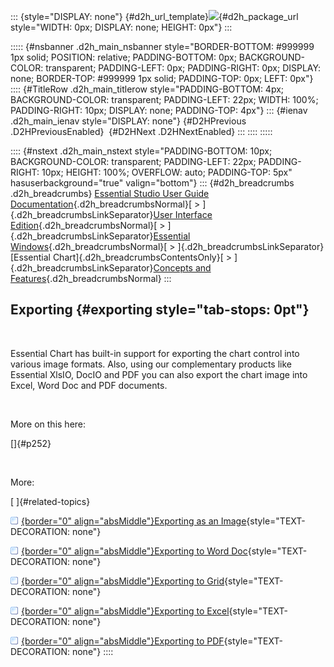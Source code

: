 ::: {style="DISPLAY: none"}
[](ms-xhelp:///?Id=d2h_url_template){#d2h_url_template}![](!package_url!){#d2h_package_url style="WIDTH: 0px; DISPLAY: none; HEIGHT: 0px"}
:::

::::: {#nsbanner .d2h_main_nsbanner style="BORDER-BOTTOM: #999999 1px solid; POSITION: relative; PADDING-BOTTOM: 0px; BACKGROUND-COLOR: transparent; PADDING-LEFT: 0px; PADDING-RIGHT: 0px; DISPLAY: none; BORDER-TOP: #999999 1px solid; PADDING-TOP: 0px; LEFT: 0px"}
:::: {#TitleRow .d2h_main_titlerow style="PADDING-BOTTOM: 4px; BACKGROUND-COLOR: transparent; PADDING-LEFT: 22px; WIDTH: 100%; PADDING-RIGHT: 10px; DISPLAY: none; PADDING-TOP: 4px"}
::: {#ienav .d2h_main_ienav style="DISPLAY: none"}
[](ms-xhelp:///?Id=2c0524f3-bc88-45bc-81ad-e47515502802){#D2HPrevious .D2HPreviousEnabled}  [](ms-xhelp:///?Id=27ceb481-6677-4767-a08f-5ba6fad6cc58){#D2HNext .D2HNextEnabled}
:::
::::
:::::

:::: {#nstext .d2h_main_nstext style="PADDING-BOTTOM: 10px; BACKGROUND-COLOR: transparent; PADDING-LEFT: 22px; PADDING-RIGHT: 10px; HEIGHT: 100%; OVERFLOW: auto; PADDING-TOP: 5px" hasuserbackground="true" valign="bottom"}
::: {#d2h_breadcrumbs .d2h_breadcrumbs}
[Essential Studio User Guide Documentation](ms-xhelp:///?Id=12457748-09e3-4d74-a240-8e049cedf030){.d2h_breadcrumbsNormal}[ \> ]{.d2h_breadcrumbsLinkSeparator}[User Interface Edition](ms-xhelp:///?Id=c29296b7-531c-413b-a0ec-488ca1f7f669){.d2h_breadcrumbsNormal}[ \> ]{.d2h_breadcrumbsLinkSeparator}[Essential Windows](ms-xhelp:///?Id=e60759d8-47a4-4570-9d7a-16a68d63f2ea){.d2h_breadcrumbsNormal}[ \> ]{.d2h_breadcrumbsLinkSeparator}[Essential Chart]{.d2h_breadcrumbsContentsOnly}[ \> ]{.d2h_breadcrumbsLinkSeparator}[Concepts and Features](ms-xhelp:///?Id=71321e9c-336c-4c1c-a127-be9f135ad4bb){.d2h_breadcrumbsNormal}
:::

## Exporting {#exporting style="tab-stops: 0pt"}

 

Essential Chart has built-in support for exporting the chart control into various image formats. Also, using our complementary products like Essential XlsIO, DocIO and PDF you can also export the chart image into Excel, Word Doc and PDF documents.

 

More on this here:

[]{#p252} 

 

More:

[ ]{#related-topics}

[![](button.gif){border="0" align="absMiddle"}Exporting as an Image](ms-xhelp:///?Id=27ceb481-6677-4767-a08f-5ba6fad6cc58){style="TEXT-DECORATION: none"}

[![](button.gif){border="0" align="absMiddle"}Exporting to Word Doc](ms-xhelp:///?Id=1c22fe32-b693-4244-8c8f-ada3b55f06d2){style="TEXT-DECORATION: none"}

[![](button.gif){border="0" align="absMiddle"}Exporting to Grid](ms-xhelp:///?Id=78ab8399-4e12-4eda-b1b2-11ef27f2e1f2){style="TEXT-DECORATION: none"}

[![](button.gif){border="0" align="absMiddle"}Exporting to Excel](ms-xhelp:///?Id=dd083396-b0d7-49db-8cc6-001d45085152){style="TEXT-DECORATION: none"}

[![](button.gif){border="0" align="absMiddle"}Exporting to PDF](ms-xhelp:///?Id=b98ec28b-6bef-4bd1-9649-d4fc7b652159){style="TEXT-DECORATION: none"}
::::
